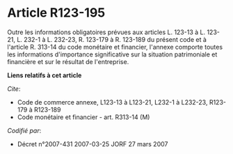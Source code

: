 # Article R123-195

Outre les informations obligatoires prévues aux articles L. 123-13 à L. 123-21, L. 232-1 à L. 232-23, R. 123-179 à R. 123-189
du présent code et à l'article R. 313-14 du code monétaire et financier, l'annexe comporte toutes les informations
d'importance significative sur la situation patrimoniale et financière et sur le résultat de l'entreprise.

**Liens relatifs à cet article**

_Cite_:

  - Code de commerce annexe, L123-13 à L123-21, L232-1 à L232-23, R123-179 à R123-189
  - Code monétaire et financier - art. R313-14 (M)

_Codifié par_:

  - Décret n°2007-431 2007-03-25 JORF 27 mars 2007
